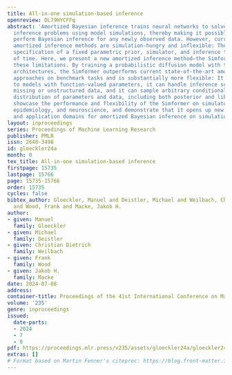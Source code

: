 ```yaml
---
title: All-in-one simulation-based inference
openreview: DL79HYCFFq
abstract: 'Amortized Bayesian inference trains neural networks to solve stochastic
  inference problems using model simulations, thereby making it possible to rapidly
  perform Bayesian inference for any newly observed data. However, current simulation-based
  amortized inference methods are simulation-hungry and inflexible: They require the
  specification of a fixed parametric prior, simulator, and inference tasks ahead
  of time. Here, we present a new amortized inference method—the Simformer—which overcomes
  these limitations. By training a probabilistic diffusion model with transformer
  architectures, the Simformer outperforms current state-of-the-art amortized inference
  approaches on benchmark tasks and is substantially more flexible: It can be applied
  to models with function-valued parameters, it can handle inference scenarios with
  missing or unstructured data, and it can sample arbitrary conditionals of the joint
  distribution of parameters and data, including both posterior and likelihood. We
  showcase the performance and flexibility of the Simformer on simulators from ecology,
  epidemiology, and neuroscience, and demonstrate that it opens up new possibilities
  and application domains for amortized Bayesian inference on simulation-based models.'
layout: inproceedings
series: Proceedings of Machine Learning Research
publisher: PMLR
issn: 2640-3498
id: gloeckler24a
month: 0
tex_title: All-in-one simulation-based inference
firstpage: 15735
lastpage: 15766
page: 15735-15766
order: 15735
cycles: false
bibtex_author: Gloeckler, Manuel and Deistler, Michael and Weilbach, Christian Dietrich
  and Wood, Frank and Macke, Jakob H.
author:
- given: Manuel
  family: Gloeckler
- given: Michael
  family: Deistler
- given: Christian Dietrich
  family: Weilbach
- given: Frank
  family: Wood
- given: Jakob H.
  family: Macke
date: 2024-07-08
address:
container-title: Proceedings of the 41st International Conference on Machine Learning
volume: '235'
genre: inproceedings
issued:
  date-parts:
  - 2024
  - 7
  - 8
pdf: https://proceedings.mlr.press/v235/assets/gloeckler24a/gloeckler24a.pdf
extras: []
# Format based on Martin Fenner's citeproc: https://blog.front-matter.io/posts/citeproc-yaml-for-bibliographies/
---
```

